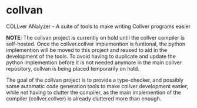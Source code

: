 # collvan
COLLver ANalyzer - A suite of tools to make writing Collver programs easier

**NOTE**: The collvan project is currently on hold until the collver compiler is self-hosted.
Once the collver.collver implemention is funtional, the python implemention will be moved to this
project and reused to aid in the development of the tools. To avoid having to duplicate and update
the python implemention before it is not needed anymore in the main collver repository, collvan
is being placed temporarily on hold.

The goal of the collvan project is to provide a type-checker, and possibly some automatic code
generation tools to make collver development easier, while not having to clutter the compiler,
as the main implemention of the compiler (collver.collver) is already cluttered more than enough.

